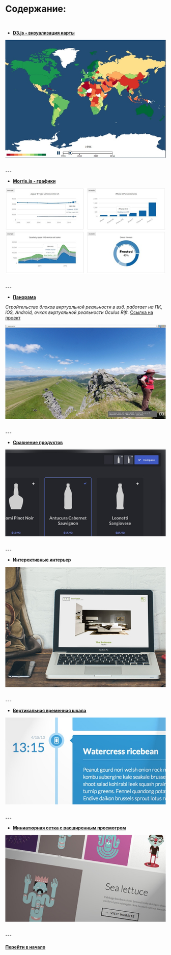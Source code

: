 # Содержание:

<br />



- [**D3.js - визуализация карты**](./d3js-map-visualization.zip)

![alt text](./img/d3js-map-visualization.jpg "D3.js map visualization")


<br />
---
<br />


- [**Morris.js - графики**](http://morrisjs.github.io/morris.js/)

![alt text](./img/morris.jpg "Morris.js")


<br />
---
<br />


- [**Панорама**](./panorama.zip)

*Стройтельство блоков виртуальной реальности в вэб. работает на ПК, iOS, Android, очках виртуальной реальности Oculus Rift.* [Ссылка на проект](https://aframe.io/)

![alt text](./img/panorama.jpg "Panorama")


<br />
---
<br />


- [**Сравнение продуктов**](./product-comparison.zip)

![alt text](./img/BlueprintProductComparison.jpg "Product Comparison")


<br />
---
<br />


- [**Интерективные интерьер**](./room-display.zip)

![alt text](./img/RoomDisplay.jpg "Room Display")


<br />
---
<br />


- [**Вертикальная временная шкала**](./vertical-timeline.zip)

![alt text](./img/Blueprint_TimelineStyle.jpg "Vertical Timeline")


<br />
---
<br />


- [**Миниатюрная сетка с расширенным просмотром**](./thumbnail-grid-expanding-preview.zip)

![alt text](./img/ThumbnailGridExpandingPreview.jpg "Thumbnail Grid")


<br />
---
<br />


#### [Перейти в начало](https://github.com/tsvetkovpro/sources)
